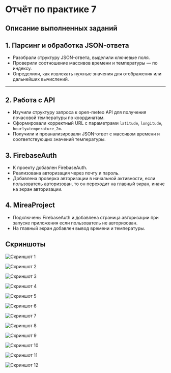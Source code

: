# Отчёт по практике 7

## Описание выполненных заданий

## 1. Парсинг и обработка JSON-ответа

- Разобрали структуру JSON-ответа, выделили ключевые поля.
- Проверили соотношение массивов времени и температуры — по индексу.
- Определили, как извлекать нужные значения для отображения или дальнейших вычислений.

---

## 2. Работа с API

- Изучили структуру запроса к open-meteo API для получения почасовой температуры по координатам.
- Сформировали корректный URL с параметрами `latitude`, `longitude`, `hourly=temperature_2m`.
- Получили и проанализировали JSON-ответ с массивом времени и соответствующих значений температуры.

## 3. FirebaseAuth

- К проекту добавлен FirebaseAuth.
- Реализована авторизация через почту и пароль.
- Добавлена проверка авторизации в начальной активности, если пользователь авторизован, то он переходит на главный экран, иначе на экран авторизации.

## 4. MireaProject

- Подключены FirebaseAuth и добавлена страница авторизации при запуске приложения если пользователь не авторизован.
- На главный экран добавлен вывод времени и температуры.

## Скриншоты

![Скриншот 1](./screenshots/screenshot%20(1).png)

![Скриншот 2](./screenshots/screenshot%20(2).png)

![Скриншот 3](./screenshots/screenshot%20(3).png)

![Скриншот 4](./screenshots/screenshot%20(4).png)

![Скриншот 5](./screenshots/screenshot%20(5).png)

![Скриншот 6](./screenshots/screenshot%20(6).png)

![Скриншот 7](./screenshots/screenshot%20(7).png)

![Скриншот 8](./screenshots/screenshot%20(8).png)

![Скриншот 9](./screenshots/screenshot%20(9).png)

![Скриншот 10](./screenshots/screenshot%20(10).png)

![Скриншот 11](./screenshots/screenshot%20(11).png)

![Скриншот 12](./screenshots/screenshot%20(12).png)
